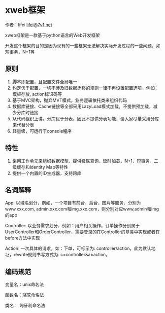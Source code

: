 # xweb框架
作者：lifei   <lifei@7v1.net>

xweb框架是一款基于python语言的Web开发框架

开发这个框架的目的是因为现有的一些框架无法解决实际开发过程的一些问题，如短事务，N+1等


## 原则

1. 脚本即配置，且配置文件全局唯一
2. 约定优于配置，一切不涉及旧数据迁移的规则一律不再设置配置选项，例如：模板存放, action标识码等
3. 基于MVC架构，抛弃MVT模式，业务逻辑依托类来组织代码
4. 数据库链接、Cache链接等全部采用LazyLoad模式加载，不提供预加载，减少分库时链接
5. 从代码组织上讲，分库优于分表，因此不提供分表功能，请大家尽量采用分库来代替分表
6. 轻量级，可运行于console程序


## 特性

1. 采用工作单元来组织数据模型，提供级联查询，延时加载，N+1，短事务，二级缓存和Identity Map等特性
2. 提供一个内置的ID生成器，支持跨库

## 名词解释

App: 以域名划分，例如，一个项目有前台，后台，图片等服务，分别为www.xxx.com, admin.xxx.com和img.xxx.com，则分别对应www,admin和img的app

Controller: 以业务需求划分，例如：用户相关操作，订单操作分别属于UserController和OrderController，需要登录的在Controller的基类中实现或者在before方法中实现

Action: 一次具体的请求，如：下单，可标示为: controller/action，此为默认地址，rewrite规则书写方式为: c=controller&a=action。



## 编码规范
变量名：unix命名法

函数名：骆驼命名法

类名：  匈牙利命名法